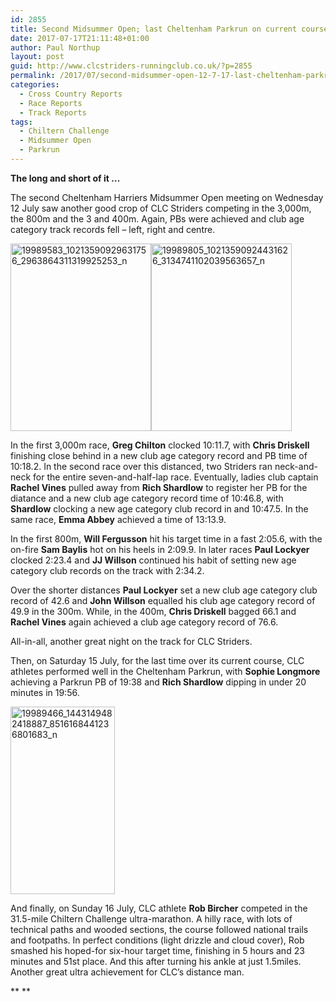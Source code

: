 ```yaml
---
id: 2855
title: Second Midsummer Open; last Cheltenham Parkrun on current course; and Chiltern Challenge
date: 2017-07-17T21:11:48+01:00
author: Paul Northup
layout: post
guid: http://www.clcstriders-runningclub.co.uk/?p=2855
permalink: /2017/07/second-midsummer-open-12-7-17-last-cheltenham-parkrun-on-its-current-course-and-the-chiltern-challenge-ultra/
categories:
  - Cross Country Reports
  - Race Reports
  - Track Reports
tags:
  - Chiltern Challenge
  - Midsummer Open
  - Parkrun
---
```

**The long and short of it &#8230;**

The second Cheltenham Harriers Midsummer Open meeting on Wednesday 12 July saw another good crop of CLC Striders competing in the 3,000m, the 800m and the 3 and 400m. Again, PBs were achieved and club age category track records fell – left, right and centre.

[<img class="alignnone size-medium wp-image-2859" src="http://www.clcstriders-runningclub.co.uk/wplive/wp-content/uploads/2017/07/19989583_10213590929631756_2963864311319925253_n-225x300.jpg" alt="19989583_10213590929631756_2963864311319925253_n" width="225" height="300" srcset="http://www.clcstriders-runningclub.co.uk/wplive/wp-content/uploads/2017/07/19989583_10213590929631756_2963864311319925253_n-225x300.jpg 225w, http://www.clcstriders-runningclub.co.uk/wplive/wp-content/uploads/2017/07/19989583_10213590929631756_2963864311319925253_n.jpg 720w" sizes="(max-width: 225px) 100vw, 225px" />](http://www.clcstriders-runningclub.co.uk/wplive/wp-content/uploads/2017/07/19989583_10213590929631756_2963864311319925253_n.jpg)[<img class="alignnone size-medium wp-image-2862" src="http://www.clcstriders-runningclub.co.uk/wplive/wp-content/uploads/2017/07/19989805_10213590924431626_3134741102039563657_n-225x300.jpg" alt="19989805_10213590924431626_3134741102039563657_n" width="225" height="300" srcset="http://www.clcstriders-runningclub.co.uk/wplive/wp-content/uploads/2017/07/19989805_10213590924431626_3134741102039563657_n-225x300.jpg 225w, http://www.clcstriders-runningclub.co.uk/wplive/wp-content/uploads/2017/07/19989805_10213590924431626_3134741102039563657_n.jpg 720w" sizes="(max-width: 225px) 100vw, 225px" />](http://www.clcstriders-runningclub.co.uk/wplive/wp-content/uploads/2017/07/19989805_10213590924431626_3134741102039563657_n.jpg)

In the first 3,000m race, **Greg Chilton** clocked 10:11.7, with **Chris Driskell** finishing close behind in a new club age category record and PB time of 10:18.2. In the second race over this distanced, two Striders ran neck-and-neck for the entire seven-and-half-lap race. Eventually, ladies club captain **Rachel Vines** pulled away from **Rich Shardlow** to register her PB for the diatance and a new club age category record time of 10:46.8, with **Shardlow** clocking a new age category club record in and 10:47.5. In the same race, **Emma Abbey** achieved a time of 13:13.9.

In the first 800m, **Will Fergusson** hit his target time in a fast 2:05.6, with the on-fire **Sam Baylis** hot on his heels in 2:09.9. In later races **Paul Lockyer** clocked 2:23.4 and **JJ Willson** continued his habit of setting new age category club records on the track with 2:34.2.

Over the shorter distances **Paul Lockyer** set a new club age category club record of 42.6 and **John Willson** equalled his club age category record of 49.9 in the 300m. While, in the 400m, **Chris Driskell** bagged 66.1 and **Rachel Vines** again achieved a club age category record of 76.6.

All-in-all, another great night on the track for CLC Striders.

Then, on Saturday 15 July, for the last time over its current course, CLC athletes performed well in the Cheltenham Parkrun, with **Sophie Longmore** achieving a Parkrun PB of 19:38 and **Rich Shardlow** dipping in under 20 minutes in 19:56.

[<img class="alignnone size-medium wp-image-2857" src="http://www.clcstriders-runningclub.co.uk/wplive/wp-content/uploads/2017/07/19989466_1443149482418887_8516168441236801683_n-167x300.jpg" alt="19989466_1443149482418887_8516168441236801683_n" width="167" height="300" srcset="http://www.clcstriders-runningclub.co.uk/wplive/wp-content/uploads/2017/07/19989466_1443149482418887_8516168441236801683_n-167x300.jpg 167w, http://www.clcstriders-runningclub.co.uk/wplive/wp-content/uploads/2017/07/19989466_1443149482418887_8516168441236801683_n.jpg 533w" sizes="(max-width: 167px) 100vw, 167px" />](http://www.clcstriders-runningclub.co.uk/wplive/wp-content/uploads/2017/07/19989466_1443149482418887_8516168441236801683_n.jpg)

And finally, on Sunday 16 July, CLC athlete **Rob Bircher** competed in the 31.5-mile Chiltern Challenge ultra-marathon. A hilly race, with lots of technical paths and wooded sections, the course followed national trails and footpaths. In perfect conditions (light drizzle and cloud cover), Rob smashed his hoped-for six-hour target time, finishing in 5 hours and 23 minutes and 51st place. And this after turning his ankle at just 1.5miles. Another great ultra achievement for CLC’s distance man.

** **